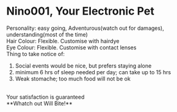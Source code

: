 # Nino001, Your Electronic Pet
Personality: 
easy going, Adventurous(watch out for damages), understanding(most of the time) 
<br>
Hair Colour:
Flexible. Customise with hairdye
<br>
Eye Colour:
Flexible. Customise with contact lenses
<br>
Thing to take notice of:
<br>
1. Social events would be nice, but prefers staying alone
2. minimum 6 hrs of sleep needed per day; can take up to 15 hrs
3. Weak stomache; too much food will not be ok
<br>
Your satisfaction is guaranteed
<br>
**Whatch out Will Bite!**
